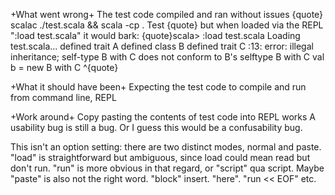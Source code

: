 +What went wrong+
The test code compiled and ran without issues 
{quote}
scalac ./test.scala && scala -cp . Test 
{quote}
but when loaded via the REPL ":load test.scala" it would bark: 
{quote}scala> :load test.scala
Loading test.scala...
defined trait A
defined class B
defined trait C
<console>:13: error: illegal inheritance;
 self-type B with C does not conform to B's selftype B with C
           val b  = new B with C
                        ^{quote}

+What it should have been+
Expecting the test code to compile and run from command line, REPL

+Work around+
Copy pasting the contents of test code into REPL works
A usability bug is still a bug.  Or I guess this would be a confusability bug.

This isn't an option setting: there are two distinct modes, normal and paste.  "load" is straightforward but ambiguous, since load could mean read but don't run.  "run" is more obvious in that regard, or "script" qua script.  Maybe "paste" is also not the right word. "block" insert. "here".  "run << EOF" etc.

